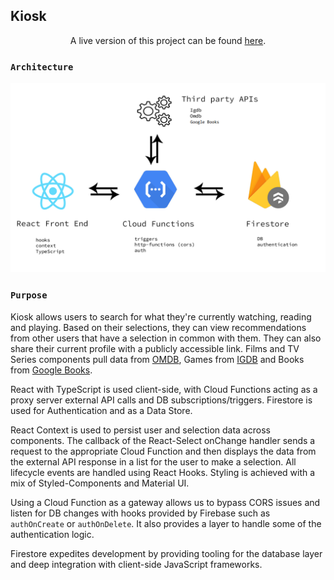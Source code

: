 ## Kiosk

<p align="center">
A live version of this project can be found <a target="blank" rel="noopener noreferrer" href="https://mykiosk.cloud">here</a>.
</p>

### `Architecture`

<img src="kiosk.png" alt="Kiosk"
	title="Kiosk Architecture"/>

### `Purpose`

Kiosk allows users to search for what they're currently watching, reading and playing. Based on their selections, they can view recommendations from other users that have a selection in common with them. They can also share their current profile with a publicly accessible link. Films and TV Series components pull data from [OMDB](https://www.omdbapi.com/), Games from [IGDB](https://www.igdb.com/discover) and Books from [Google Books](https://developers.google.com/books).

React with TypeScript is used client-side, with Cloud Functions acting as a proxy server external API
calls and DB subscriptions/triggers. Firestore is used for Authentication and as a Data Store.

React Context is used to persist user and selection data across components. The callback of the React-Select onChange handler sends a request to the appropriate Cloud Function and then displays the data from the external API response in a list for the user to make a selection. All lifecycle events are handled using React Hooks. Styling is achieved with a mix of Styled-Components and Material UI.

Using a Cloud Function as a gateway allows us to bypass CORS issues and listen for DB changes with hooks provided by Firebase such as `authOnCreate` or `authOnDelete`. It also provides a layer to handle some of the authentication logic.

Firestore expedites development by providing tooling for the database layer and deep integration with client-side JavaScript frameworks.
